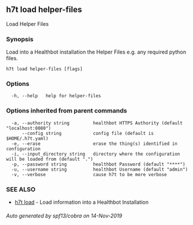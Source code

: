 ## h7t load helper-files

Load Helper Files

### Synopsis

Load into a Healthbot installation the Helper Files e.g. any required python files.

```
h7t load helper-files [flags]
```

### Options

```
  -h, --help   help for helper-files
```

### Options inherited from parent commands

```
  -a, --authority string         healthbot HTTPS Authority (default "localhost:8080")
      --config string            config file (default is $HOME/.h7t.yaml)
  -e, --erase                    erase the thing(s) identified in configuration
  -i, --input_directory string   directory where the configuration will be loaded from (default ".")
  -p, --password string          healthbot Password (default "****")
  -u, --username string          healthbot Username (default "admin")
  -v, --verbose                  cause h7t to be more verbose
```

### SEE ALSO

* [h7t load](h7t_load.md)	 - Load information into a Healthbot Installation

###### Auto generated by spf13/cobra on 14-Nov-2019
